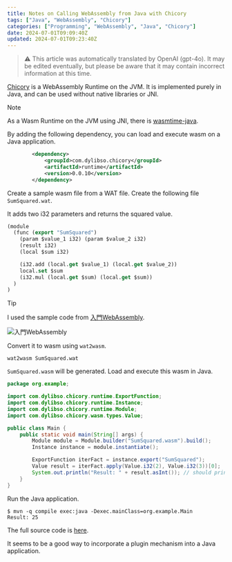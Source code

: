 ```yaml
---
title: Notes on Calling WebAssembly from Java with Chicory
tags: ["Java", "WebAssembly", "Chicory"]
categories: ["Programming", "WebAssembly", "Java", "Chicory"]
date: 2024-07-01T09:09:40Z
updated: 2024-07-01T09:23:40Z
---
```


> ⚠️ This article was automatically translated by OpenAI (gpt-4o).
> It may be edited eventually, but please be aware that it may contain incorrect information at this time.

[Chicory](https://github.com/dylibso/chicory) is a WebAssembly Runtime on the JVM.
It is implemented purely in Java, and can be used without native libraries or JNI.

> [!NOTE]
> As a Wasm Runtime on the JVM using JNI, there is [wasmtime-java](https://github.com/kawamuray/wasmtime-java).

By adding the following dependency, you can load and execute wasm on a Java application.

```xml
		<dependency>
			<groupId>com.dylibso.chicory</groupId>
			<artifactId>runtime</artifactId>
			<version>0.0.10</version>
		</dependency>
```

Create a sample wasm file from a WAT file. Create the following file `SumSquared.wat`.

It adds two i32 parameters and returns the squared value.

```lisp
(module
  (func (export "SumSquared")
    (param $value_1 i32) (param $value_2 i32)
    (result i32)
    (local $sum i32)

    (i32.add (local.get $value_1) (local.get $value_2))
    local.set $sum
    (i32.mul (local.get $sum) (local.get $sum))
  )
)
```

> [!TIP]
> I used the sample code from [入門WebAssembly](https://www.amazon.co.jp/%E5%85%A5%E9%96%80WebAssembly-Rick-Battagline-ebook/dp/B09MQ6CSBG?crid=2F88E3ZRLB9ML&keywords=webassembly&qid=1688271177&sprefix=WebAssembly%2Caps%2C260&sr=8-6&linkCode=li2&tag=ikam-22&linkId=9a9576034b15b62f172d59f69c3f1784&language=ja_JP&ref_=as_li_ss_il).
> 
> ![入門WebAssembly](https://github.com/making/blog.ik.am/assets/106908/0825cd6a-05f9-4d3a-9e7e-8c3be783709c)

Convert it to wasm using `wat2wasm`.

```
wat2wasm SumSquared.wat 
```

`SumSquared.wasm` will be generated. Load and execute this wasm in Java.

```java
package org.example;

import com.dylibso.chicory.runtime.ExportFunction;
import com.dylibso.chicory.runtime.Instance;
import com.dylibso.chicory.runtime.Module;
import com.dylibso.chicory.wasm.types.Value;

public class Main {
	public static void main(String[] args) {
		Module module = Module.builder("SumSquared.wasm").build();
		Instance instance = module.instantiate();

		ExportFunction iterFact = instance.export("SumSquared");
		Value result = iterFact.apply(Value.i32(2), Value.i32(3))[0];
		System.out.println("Result: " + result.asInt()); // should print "Result: 25" (= (2 + 3)^2)
	}
}
```

Run the Java application.

```
$ mvn -q compile exec:java -Dexec.mainClass=org.example.Main                   
Result: 25
```

The full source code is [here](https://github.com/making/hello-chicory).

It seems to be a good way to incorporate a plugin mechanism into a Java application.
